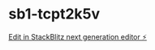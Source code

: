 # sb1-tcpt2k5v

[Edit in StackBlitz next generation editor ⚡️](https://stackblitz.com/~/github.com/etchmuzik/sb1-tcpt2k5v)